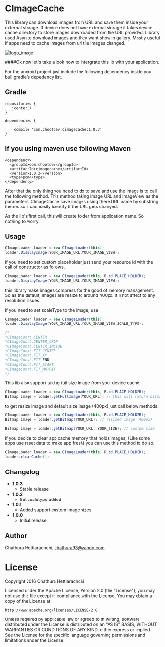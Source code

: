 # CImageCache
This library can download images from URL and save them inside your external storage. If device does not have external storage it takes device cache directory to store images downloaded from the URL provided. Library used Asyn to download images and they want show in gallery. Mostly useful if apps need to cache images from url tile images changed.

![logo_image](https://cloud.githubusercontent.com/assets/13764097/15285396/768100ae-1b74-11e6-9c8a-f664593eee5d.png)

####Ok now let's take a look how to intergrate this lib with your application.

For the android project just include the following dependency inside you buil.gradle's depedency list.

Gradle
------
```
repositories {  
   jcenter()  
}

dependencies {
    ...
    compile 'com.chootdev:cimagecache:1.0.3'
}
```

if you using maven use following
Maven
------
```
<dependency>
  <groupId>com.chootdev</groupId>
  <artifactId>cimagecache</artifactId>
  <version>1.0.3</version>
  <type>pom</type>
</dependency>
```

After that the only thing you need to do to save and use the image is to call the following method. This method taking image URL and ImageView as the parameters. CImageCache save images using there URL name by substring theme. so it can easily identify if the URL gets changed.

As the lib's first call, this will create folder from application name. So nothing to worry.

Usage
-----
```java
CImageLoader loader = new CImageLoader(this);
loader.DisplayImage(YOUR_IMAGE_URL,YOUR_IMAGE_VIEW);
```

if you need to set custom placeholder just send your resource id with the call of constructor as follows,
```java
CImageLoader loader = new CImageLoader(this, R.id.PLACE_HOLDER);
loader.DisplayImage(YOUR_IMAGE_URL,YOUR_IMAGE_VIEW);
```

this library make images compress for the good of memory management. So as the default, images are resize to around 400px. It'll not affect to any resolution issues.

if you need to set scaleType to the image, use
```java
CImageLoader loader = new CImageLoader(this);
loader.DisplayImage(YOUR_IMAGE_URL,YOUR_IMAGE_VIEW,SCALE_TYPE); 

/*
*CImageConst.CENTER
*CImageConst.CENTER_CROP
*CImageConst.CENTER_INSIDE
*CImageConst.FIT_CENTER
*CImageConst.FIT_XY
*CImageConst.FIT_END
*CImageConst.FIT_START
*CImageConst.FIT_MATRIX
*/
```
This lib also support taking full size image from your device cache.
```java
CImageLoader loader = new CImageLoader(this, R.id.PLACE_HOLDER);
Bitmap image = loader.getFullImage(YOUR_URL); // this will return bitmap.
```
to get resize image and default size image (400px) just call below methods.
```java
CImageLoader loader = new CImageLoader(this, R.id.PLACE_HOLDER);
Bitmap image = loader.getBitmap(YOUR_URL); // resized image (400px)

Bitmap image = loader.getBitmap(YOUR_URL, YOUR_SIZE); // custom size
```
if you decide to clear app cache memory that holds images, (Like some apps use reset data to make app fresh)
you can use this method to do so.
```java
CImageLoader loader = new CImageLoader(this, R.id.PLACE_HOLDER);
loader.clearCache();
```

Changelog
---------
* **1.0.3**
    * Stable release
* **1.0.2**
    * Set scaletype added
* **1.0.1**
    * Added support custom image sizes
* **1.0.0**
    * Initial release

## Author

Chathura Hettiarachchi, chathura93@yahoo.com

# License
Copyright 2016 Chathura Hettiarachchi

Licensed under the Apache License, Version 2.0 (the "License");
you may not use this file except in compliance with the License.
You may obtain a copy of the License at

    http://www.apache.org/licenses/LICENSE-2.0

Unless required by applicable law or agreed to in writing, software
distributed under the License is distributed on an "AS IS" BASIS,
WITHOUT WARRANTIES OR CONDITIONS OF ANY KIND, either express or implied.
See the License for the specific language governing permissions and
limitations under the License.
